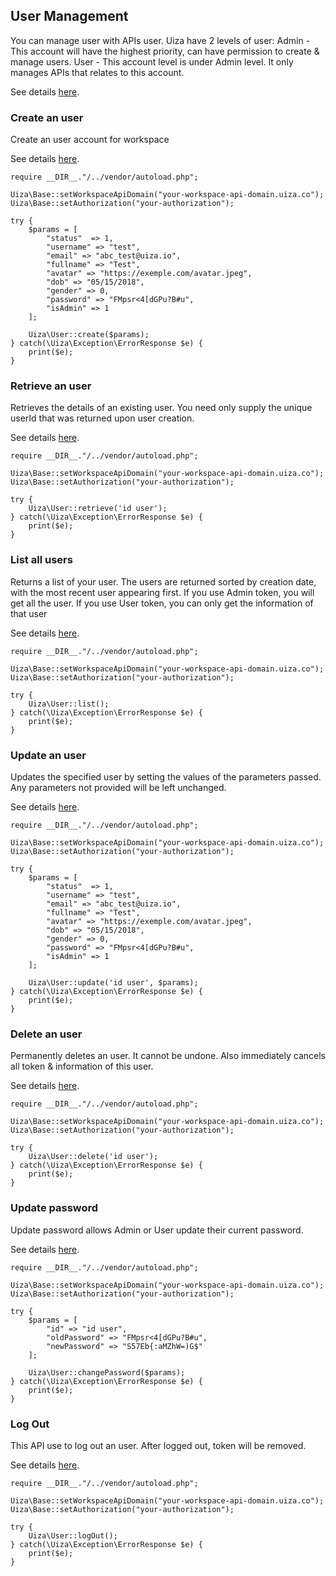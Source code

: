## User Management
You can manage user with APIs user. Uiza have 2 levels of user:
  Admin - This account will have the highest priority, can have permission to create & manage users.
  User - This account level is under Admin level. It only manages APIs that relates to this account.

See details [here](https://docs.uiza.io/#user-management).

### Create an user
Create an user account for workspace

See details [here](https://docs.uiza.io/#create-an-user).

````
require __DIR__."/../vendor/autoload.php";

Uiza\Base::setWorkspaceApiDomain("your-workspace-api-domain.uiza.co");
Uiza\Base::setAuthorization("your-authorization");

try {
    $params = [
        "status"  => 1,
        "username" => "test",
        "email" => "abc_test@uiza.io",
        "fullname" => "Test",
        "avatar" => "https://exemple.com/avatar.jpeg",
        "dob" => "05/15/2018",
        "gender" => 0,
        "password" => "FMpsr<4[dGPu?B#u",
        "isAdmin" => 1
    ];

    Uiza\User::create($params);
} catch(\Uiza\Exception\ErrorResponse $e) {
    print($e);
}
````

### Retrieve an user
Retrieves the details of an existing user.
You need only supply the unique userId that was returned upon user creation.

See details [here](https://docs.uiza.io/#retrieve-an-user).

````
require __DIR__."/../vendor/autoload.php";

Uiza\Base::setWorkspaceApiDomain("your-workspace-api-domain.uiza.co");
Uiza\Base::setAuthorization("your-authorization");

try {
    Uiza\User::retrieve('id user');
} catch(\Uiza\Exception\ErrorResponse $e) {
    print($e);
}
````

### List all users
Returns a list of your user. The users are returned sorted by creation date, with the most recent user appearing first.
If you use Admin token, you will get all the user.
If you use User token, you can only get the information of that user

See details [here](https://docs.uiza.io/#list-all-users).

````
require __DIR__."/../vendor/autoload.php";

Uiza\Base::setWorkspaceApiDomain("your-workspace-api-domain.uiza.co");
Uiza\Base::setAuthorization("your-authorization");

try {
    Uiza\User::list();
} catch(\Uiza\Exception\ErrorResponse $e) {
    print($e);
}
````

### Update an user
Updates the specified user by setting the values of the parameters passed. Any parameters not provided will be left unchanged.

See details [here](https://docs.uiza.io/#update-an-user).

````
require __DIR__."/../vendor/autoload.php";

Uiza\Base::setWorkspaceApiDomain("your-workspace-api-domain.uiza.co");
Uiza\Base::setAuthorization("your-authorization");

try {
    $params = [
        "status"  => 1,
        "username" => "test",
        "email" => "abc_test@uiza.io",
        "fullname" => "Test",
        "avatar" => "https://exemple.com/avatar.jpeg",
        "dob" => "05/15/2018",
        "gender" => 0,
        "password" => "FMpsr<4[dGPu?B#u",
        "isAdmin" => 1
    ];

    Uiza\User::update('id user', $params);
} catch(\Uiza\Exception\ErrorResponse $e) {
    print($e);
}
````

### Delete an user
Permanently deletes an user. It cannot be undone. Also immediately cancels all token & information of this user.

See details [here](https://docs.uiza.io/#delete-an-user).

````
require __DIR__."/../vendor/autoload.php";

Uiza\Base::setWorkspaceApiDomain("your-workspace-api-domain.uiza.co");
Uiza\Base::setAuthorization("your-authorization");

try {
    Uiza\User::delete('id user');
} catch(\Uiza\Exception\ErrorResponse $e) {
    print($e);
}
````

### Update password
Update password allows Admin or User update their current password.

See details [here](https://docs.uiza.io/#update-password).

````
require __DIR__."/../vendor/autoload.php";

Uiza\Base::setWorkspaceApiDomain("your-workspace-api-domain.uiza.co");
Uiza\Base::setAuthorization("your-authorization");

try {
    $params = [
        "id" => "id user",
        "oldPassword" => "FMpsr<4[dGPu?B#u",
        "newPassword" => "S57Eb{:aMZhW=)G$"
    ];

    Uiza\User::changePassword($params);
} catch(\Uiza\Exception\ErrorResponse $e) {
    print($e);
}
````

### Log Out
This API use to log out an user. After logged out, token will be removed.

See details [here](https://docs.uiza.io/#log-out).

````
require __DIR__."/../vendor/autoload.php";

Uiza\Base::setWorkspaceApiDomain("your-workspace-api-domain.uiza.co");
Uiza\Base::setAuthorization("your-authorization");

try {
    Uiza\User::logOut();
} catch(\Uiza\Exception\ErrorResponse $e) {
    print($e);
}
````
